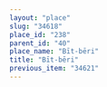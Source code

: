 ```yaml
---
layout: "place"
slug: "34618"
place_id: "238"
parent_id: "40"
place_name: "Bīt-bēri"
title: "Bīt-bēri"
previous_item: "34621"
---
```

